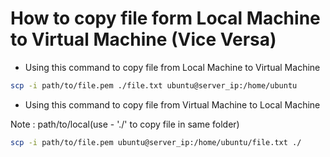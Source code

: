 # How to copy file form Local Machine to Virtual  Machine (Vice Versa)

- Using this command to copy file from Local Machine to Virtual  Machine

```bash
scp -i path/to/file.pem ./file.txt ubuntu@server_ip:/home/ubuntu
```

- Using this command to copy file from Virtual Machine to Local Machine

Note : path/to/local(use - './' to copy file in same folder)

```bash
scp -i path/to/file.pem ubuntu@server_ip:/home/ubuntu/file.txt ./
```
